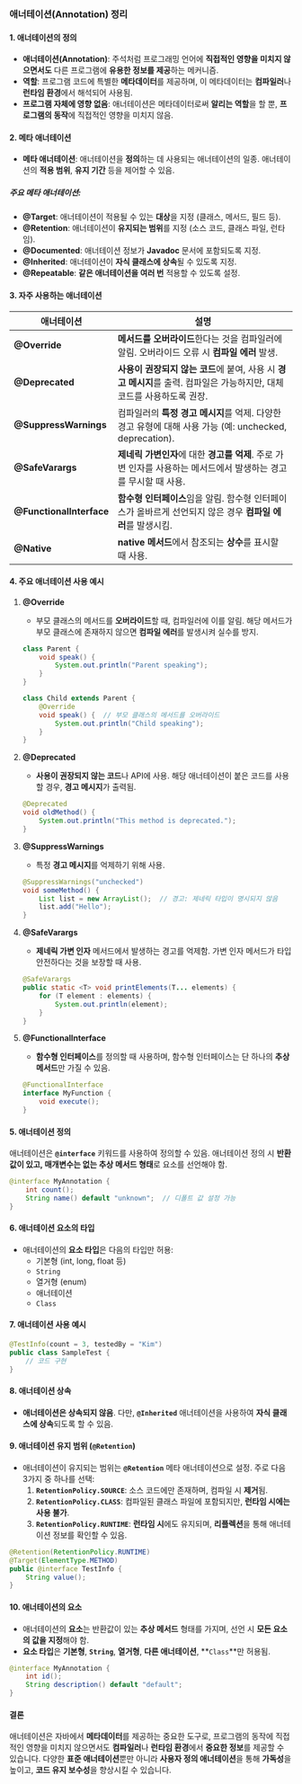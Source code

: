 ### 애너테이션(Annotation) 정리

#### 1. 애너테이션의 정의
- **애너테이션(Annotation)**: 주석처럼 프로그래밍 언어에 **직접적인 영향을 미치지 않으면서도** 다른 프로그램에 **유용한 정보를 제공**하는 메커니즘.
- **역할**: 프로그램 코드에 특별한 **메타데이터**를 제공하며, 이 메타데이터는 **컴파일러**나 **런타임 환경**에서 해석되어 사용됨.
- **프로그램 자체에 영향 없음**: 애너테이션은 메타데이터로써 **알리는 역할**을 할 뿐, **프로그램의 동작**에 직접적인 영향을 미치지 않음.

#### 2. 메타 애너테이션
- **메타 애너테이션**: 애너테이션을 **정의**하는 데 사용되는 애너테이션의 일종. 애너테이션의 **적용 범위**, **유지 기간** 등을 제어할 수 있음.

##### 주요 메타 애너테이션:
- **@Target**: 애너테이션이 적용될 수 있는 **대상**을 지정 (클래스, 메서드, 필드 등).
- **@Retention**: 애너테이션이 **유지되는 범위**를 지정 (소스 코드, 클래스 파일, 런타임).
- **@Documented**: 애너테이션 정보가 **Javadoc** 문서에 포함되도록 지정.
- **@Inherited**: 애너테이션이 **자식 클래스에 상속**될 수 있도록 지정.
- **@Repeatable**: **같은 애너테이션을 여러 번** 적용할 수 있도록 설정.

#### 3. 자주 사용하는 애너테이션

| **애너테이션**         | **설명**                                                                                     |
|----------------------|--------------------------------------------------------------------------------------------|
| **@Override**         | **메서드를 오버라이드**한다는 것을 컴파일러에 알림. 오버라이드 오류 시 **컴파일 에러** 발생.                    |
| **@Deprecated**       | **사용이 권장되지 않는 코드**에 붙여, 사용 시 **경고 메시지**를 출력. 컴파일은 가능하지만, 대체 코드를 사용하도록 권장.    |
| **@SuppressWarnings** | 컴파일러의 **특정 경고 메시지**를 억제. 다양한 경고 유형에 대해 사용 가능 (예: unchecked, deprecation).        |
| **@SafeVarargs**      | **제네릭 가변인자**에 대한 **경고를 억제**. 주로 가변 인자를 사용하는 메서드에서 발생하는 경고를 무시할 때 사용.             |
| **@FunctionalInterface** | **함수형 인터페이스**임을 알림. 함수형 인터페이스가 올바르게 선언되지 않은 경우 **컴파일 에러**를 발생시킴.             |
| **@Native**           | **native 메서드**에서 참조되는 **상수**를 표시할 때 사용.                                          |

#### 4. 주요 애너테이션 사용 예시

1. **@Override**
    - 부모 클래스의 메서드를 **오버라이드**할 때, 컴파일러에 이를 알림. 해당 메서드가 부모 클래스에 존재하지 않으면 **컴파일 에러**를 발생시켜 실수를 방지.
   ```java
   class Parent {
       void speak() {
           System.out.println("Parent speaking");
       }
   }

   class Child extends Parent {
       @Override
       void speak() {  // 부모 클래스의 메서드를 오버라이드
           System.out.println("Child speaking");
       }
   }
   ```

2. **@Deprecated**
    - **사용이 권장되지 않는 코드**나 API에 사용. 해당 애너테이션이 붙은 코드를 사용할 경우, **경고 메시지**가 출력됨.
   ```java
   @Deprecated
   void oldMethod() {
       System.out.println("This method is deprecated.");
   }
   ```

3. **@SuppressWarnings**
    - 특정 **경고 메시지**를 억제하기 위해 사용.
   ```java
   @SuppressWarnings("unchecked")
   void someMethod() {
       List list = new ArrayList();  // 경고: 제네릭 타입이 명시되지 않음
       list.add("Hello");
   }
   ```

4. **@SafeVarargs**
    - **제네릭 가변 인자** 메서드에서 발생하는 경고를 억제함. 가변 인자 메서드가 타입 안전하다는 것을 보장할 때 사용.
   ```java
   @SafeVarargs
   public static <T> void printElements(T... elements) {
       for (T element : elements) {
           System.out.println(element);
       }
   }
   ```

5. **@FunctionalInterface**
    - **함수형 인터페이스**를 정의할 때 사용하며, 함수형 인터페이스는 단 하나의 **추상 메서드**만 가질 수 있음.
   ```java
   @FunctionalInterface
   interface MyFunction {
       void execute();
   }
   ```

#### 5. 애너테이션 정의

애너테이션은 **`@interface`** 키워드를 사용하여 정의할 수 있음. 애너테이션 정의 시 **반환값이 있고, 매개변수는 없는 추상 메서드 형태**로 요소를 선언해야 함.

```java
@interface MyAnnotation {
    int count();
    String name() default "unknown";  // 디폴트 값 설정 가능
}
```

#### 6. 애너테이션 요소의 타입
- 애너테이션의 **요소 타입**은 다음의 타입만 허용:
    - 기본형 (int, long, float 등)
    - `String`
    - 열거형 (enum)
    - 애너테이션
    - `Class`

#### 7. 애너테이션 사용 예시
```java
@TestInfo(count = 3, testedBy = "Kim")
public class SampleTest {
    // 코드 구현
}
```

#### 8. 애너테이션 상속
- **애너테이션은 상속되지 않음**. 다만, **`@Inherited`** 애너테이션을 사용하여 **자식 클래스에 상속**되도록 할 수 있음.

#### 9. 애너테이션 유지 범위 (`@Retention`)
- 애너테이션이 유지되는 범위는 **`@Retention`** 메타 애너테이션으로 설정. 주로 다음 3가지 중 하나를 선택:
    1. **`RetentionPolicy.SOURCE`**: 소스 코드에만 존재하며, 컴파일 시 **제거**됨.
    2. **`RetentionPolicy.CLASS`**: 컴파일된 클래스 파일에 포함되지만, **런타임 시에는 사용 불가**.
    3. **`RetentionPolicy.RUNTIME`**: **런타임 시**에도 유지되며, **리플렉션**을 통해 애너테이션 정보를 확인할 수 있음.

```java
@Retention(RetentionPolicy.RUNTIME)
@Target(ElementType.METHOD)
public @interface TestInfo {
    String value();
}
```

#### 10. 애너테이션의 요소
- 애너테이션의 **요소**는 반환값이 있는 **추상 메서드** 형태를 가지며, 선언 시 **모든 요소의 값을 지정**해야 함.
- **요소 타입**은 **기본형**, **`String`**, **열거형**, **다른 애너테이션**, **`Class`**만 허용됨.

```java
@interface MyAnnotation {
    int id();
    String description() default "default";
}
```

#### 결론
애너테이션은 자바에서 **메타데이터**를 제공하는 중요한 도구로, 프로그램의 동작에 직접적인 영향을 미치지 않으면서도 **컴파일러**나 **런타임 환경**에서 **중요한 정보**를 제공할 수 있습니다. 다양한 **표준 애너테이션**뿐만 아니라 **사용자 정의 애너테이션**을 통해 **가독성**을 높이고, **코드 유지 보수성**을 향상시킬 수 있습니다.